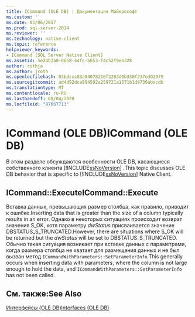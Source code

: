 ```yaml
---
title: ICommand (OLE DB) | Документация Майкрософт
ms.custom: ''
ms.date: 03/06/2017
ms.prod: sql-server-2014
ms.reviewer: ''
ms.technology: native-client
ms.topic: reference
helpviewer_keywords:
- ICommand [SQL Server Native Client]
ms.assetid: 5e24b3a0-0658-44fc-b653-f4c52f9eb328
author: rothja
ms.author: jroth
ms.openlocfilehash: 03bdccc83a04078210f2283d0b330f237ed02979
ms.sourcegitcommit: ad4d92dce894592a259721a1571b1d8736abacdb
ms.translationtype: MT
ms.contentlocale: ru-RU
ms.lasthandoff: 08/04/2020
ms.locfileid: "87667713"
---
```

# <a name="icommand-ole-db"></a><span data-ttu-id="758af-102">ICommand (OLE DB)</span><span class="sxs-lookup"><span data-stu-id="758af-102">ICommand (OLE DB)</span></span>
  <span data-ttu-id="758af-103">В этом разделе обсуждаются особенности OLE DB, касающиеся собственного клиента [!INCLUDE[ssNoVersion](../../includes/ssnoversion-md.md)] .</span><span class="sxs-lookup"><span data-stu-id="758af-103">This topic discusses OLE DB behavior that is specific to [!INCLUDE[ssNoVersion](../../includes/ssnoversion-md.md)] Native Client.</span></span>  
  
## <a name="icommandexecute"></a><span data-ttu-id="758af-104">ICommand::Execute</span><span class="sxs-lookup"><span data-stu-id="758af-104">ICommand::Execute</span></span>  
 <span data-ttu-id="758af-105">Вставка данных, превышающих размер столбца, как правило, приводит к ошибке.</span><span class="sxs-lookup"><span data-stu-id="758af-105">Inserting data that is greater than the size of a column typically results in an error.</span></span> <span data-ttu-id="758af-106">Однако в некоторых ситуациях происходит возврат значения S_OK, хотя параметру *dwStatus* присваивается значение DBSTATUS_S_TRUNCATED.</span><span class="sxs-lookup"><span data-stu-id="758af-106">However, there are situations where S_OK will be returned but the *dwStatus* will be set to DBSTATUS_S_TRUNCATED.</span></span> <span data-ttu-id="758af-107">Обычно такая ситуация возникает при вставке данных с параметрами, когда размера столбца не хватает для размещения данных и не был вызван метод `ICommandWithParameters::SetParameterInfo`.</span><span class="sxs-lookup"><span data-stu-id="758af-107">This generally occurs when inserting data with parameters, where the column is not large enough to hold the data, and `ICommandWithParameters::SetParameterInfo` has not been called.</span></span>  
  
## <a name="see-also"></a><span data-ttu-id="758af-108">См. также:</span><span class="sxs-lookup"><span data-stu-id="758af-108">See Also</span></span>  
 [<span data-ttu-id="758af-109">Интерфейсы (OLE DB)</span><span class="sxs-lookup"><span data-stu-id="758af-109">Interfaces &#40;OLE DB&#41;</span></span>](../../database-engine/dev-guide/interfaces-ole-db.md)  
  
  
